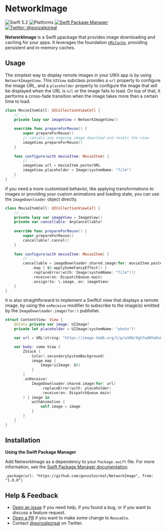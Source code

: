 # NetworkImage
![Swift 5.2](https://img.shields.io/badge/Swift-5.2-orange.svg)
![Platforms](https://img.shields.io/badge/platforms-iOS+tvOS+watchOS-brightgreen.svg?style=flat)
[![Swift Package Manager](https://img.shields.io/badge/spm-compatible-brightgreen.svg?style=flat)](https://swift.org/package-manager)
[![Twitter: @gonzalezreal](https://img.shields.io/badge/twitter-@gonzalezreal-blue.svg?style=flat)](https://twitter.com/gonzalezreal)

**NetworkImage** is a Swift µpackage that provides image downloading and caching for your apps. It leverages the foundation [`URLCache`](https://developer.apple.com/documentation/foundation/urlcache), providing persistent and in-memory caches. 

## Usage

The simplest way to display remote images in your UIKit app is by using `NetworkImageView`. This `UIView` subclass provides a `url` property to configure the image URL, and a `placeholder` property to configure the image that will be displayed when the URL is `nil` or the image fails to load. On top of that, it performs a cross-fade transition when the image takes more than a certain time to load. 

```Swift
class MovieItemCell: UICollectionViewCell {
    // ...
    private lazy var imageView = NetworkImageView()
    
    override func prepareForReuse() {
        super.prepareForReuse()
        // cancels any ongoing image download and resets the view
        imageView.prepareForReuse()
    }
    
    func configure(with movieItem: MovieItem) {
        // ...
        imageView.url = movieItem.posterURL
        imageView.placeholder = Image(systemName: "film")
    }
}
```

If you need a more customized behavior, like applying transformations to images or providing your custom animations and loading state, you can use the `ImageDownloader` object directly.

```Swift
class MovieItemCell: UICollectionViewCell {
    // ...
    private lazy var imageView = ImageView()
    private var cancellable: AnyCancellable?
    
    override func prepareForReuse() {
        super.prepareForReuse()
        cancellable?.cancel()
    }
    
    func configure(with movieItem: MovieItem) {
        // ...
        cancellable = imageDownloader.shared.image(for: movieItem.posterURL)
            .map { $0.applySomeFancyEffect() }
            .replaceError(with: Image(systemName: "film")!)
            .receive(on: DispatchQueue.main)
            .assign(to: \.image, on: imageView)
    }
}
```

It is also straightforward to implement a SwiftUI view that displays a remote image, by using the `onReceive` modifier to subscribe to the image(s) emitted by the `ImageDownloader.image(for:)` publisher. 

```Swift
struct ContentView: View {
    @State private var image: UIImage?
    private let placeholder = UIImage(systemName: "photo")!

    var url = URL(string: "https://image.tmdb.org/t/p/w300/9gk7adHYeDvHkCSEqAvQNLV5Uge.jpg")!

    var body: some View {
        ZStack {
            Color(.secondarySystemBackground)
            image.map {
                Image(uiImage: $0)
            }
        }
        .onReceive(
            ImageDownloader.shared.image(for: url)
                .replaceError(with: placeholder)
                .receive(on: DispatchQueue.main)
        ) { image in
            withAnimation {
                self.image = image
            }
        }
    }
}
```

## Installation
**Using the Swift Package Manager**

Add NetworkImage as a dependency to your `Package.swift` file. For more information, see the [Swift Package Manager documentation](https://github.com/apple/swift-package-manager/tree/master/Documentation).

```
.package(url: "https://github.com/gonzalezreal/NetworkImage", from: "1.0.0")
```

## Help & Feedback
- [Open an issue](https://github.com/gonzalezreal/NetworkImage/issues/new) if you need help, if you found a bug, or if you want to discuss a feature request.
- [Open a PR](https://github.com/gonzalezreal/NetworkImage/pull/new/master) if you want to make some change to `Reusable`.
- Contact [@gonzalezreal](https://twitter.com/gonzalezreal) on Twitter.
